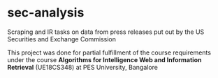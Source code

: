 # sec-analysis
Scraping and IR tasks on data from press releases put out by the US Securities and Exchange Commission

This project was done for partial fulfillment of the course requirements under the course **Algorithms for Intelligence Web and Information Retrieval** (UE18CS348)
at PES University, Bangalore

